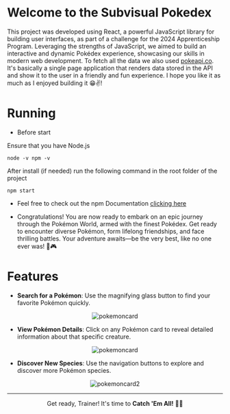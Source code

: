 # Welcome to the Subvisual Pokedex

This project was developed using React, a powerful JavaScript library for building user interfaces, as part of a challenge for the 2024 Apprenticeship Program. Leveraging the strengths of JavaScript, we aimed to build an interactive and dynamic Pokédex experience, showcasing our skills in modern web development. To fetch all the data we also used <a href="https://pokeapi.co/">pokeapi.co</a>. It's basically a single page application that renders data stored in the API and show it to the user in a friendly and fun experience. I hope you like it as much as I enjoyed building it 😁✌️!

# Running
- Before start
 <p> Ensure that you have Node.js  </p> 
 
  `node -v
  npm -v`
  
 <p>After install (if needed) run the following command in the root folder of the project </p> 

`npm start`

- Feel free to check out the npm Documentation <a href="https://docs.npmjs.com/cli/v10/commands/npm-install">clicking here</a>

- Congratulations! You are now ready to embark on an epic journey through the Pokémon World, armed with the finest Pokédex. Get ready to encounter diverse Pokémon, form lifelong friendships, and face thrilling battles. Your adventure awaits—be the very best, like no one ever was! 🌟🎮

# Features
- **Search for a Pokémon**: Use the magnifying glass button to find your favorite Pokémon quickly.


<div align="center">

![pokemoncard](https://github.com/user-attachments/assets/6e5463cd-e87b-45cf-8251-ac8d4eea0907)


</div>


- **View Pokémon Details**: Click on any Pokémon card to reveal detailed information about that specific creature.


<div align="center">

![pokemoncard](https://github.com/user-attachments/assets/b9d9f65a-506a-4abe-b7b9-54740137d495)


</div>
  

- **Discover New Species**: Use the navigation buttons to explore and discover more Pokémon species.
<div align="center">

![pokemoncard2](https://github.com/user-attachments/assets/c8d3e145-b7ee-46df-b3e7-b9d6b688ead6)


</div>

---
<p align="center">Get ready, Trainer! It's time to <strong>Catch 'Em All!</strong> 🎯🔥</p>
